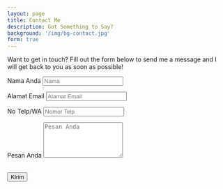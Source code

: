 ```yaml
---
layout: page
title: Contact Me
description: Got Something to Say?
background: '/img/bg-contact.jpg'
form: true
---
```


<p>Want to get in touch? Fill out the form below to send me a message and I will get back to you as soon as possible!</p>
<form name="sentMessage" id="contactForm" name="sentMessage" novalidate action="https://formspree.io/gerryleonugroho@gmail.com" method="POST"> 	
  <div class="control-group">
    <div class="form-group floating-label-form-group controls">
      <label>Nama Anda</label>
      <input type="text" class="form-control" placeholder="Nama" id="name" required data-validation-required-message="Silahkan Masukan Email Anda.">
      <p class="help-block text-danger"></p>
    </div>
  </div>
  <div class="control-group">
    <div class="form-group floating-label-form-group controls">
      <label>Alamat Email</label>
      <input type="email" class="form-control" placeholder="Alamat Email" id="email" required data-validation-required-message="Silahkan Masukan Alamat Email.">
      <p class="help-block text-danger"></p>
    </div>
  </div>
  <div class="control-group">
    <div class="form-group col-xs-12 floating-label-form-group controls">
      <label>No Telp/WA</label>
      <input type="tel" class="form-control" placeholder="Nomor Telp" id="phone" required data-validation-required-message="Silahkan Masukan No Telp/WA.">
      <p class="help-block text-danger"></p>
    </div>
  </div>
  <div class="control-group">
    <div class="form-group floating-label-form-group controls">
      <label>Pesan Anda</label>
      <textarea rows="5" class="form-control" placeholder="Pesan Anda" id="Pesan Anda" required data-validation-required-message="Pesan Anda."></textarea>
      <p class="help-block text-danger"></p>
    </div>
  </div>
  <br>
  <div id="success"></div>
  <div class="form-group">
    <button type="submit" class="btn btn-primary" id="sendMessageButton">Kirim</button>
  </div>
</form>

